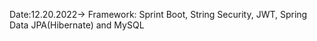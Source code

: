 Date:12.20.2022-> Framework: Sprint Boot, String Security, JWT, Spring Data JPA(Hibernate) and MySQL
